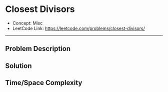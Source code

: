 # Closest Divisors

- Concept: Misc
- LeetCode Link: https://leetcode.com/problems/closest-divisors/

---

## Problem Description

## Solution

## Time/Space Complexity

